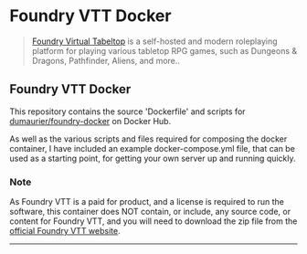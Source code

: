 # Foundry VTT Docker

> [Foundry Virtual Tabeltop](https://foundryvtt.com) is a self-hosted and modern roleplaying platform for playing various tabletop RPG games, such as Dungeons & Dragons, Pathfinder, Aliens, and more..
 
## Foundry VTT Docker

This repository contains the source 'Dockerfile' and scripts for [dumaurier/foundry-docker](https://hub.docker.com/repository/docker/dumaurier/foundry-docker/general) on Docker Hub.

As well as the various scripts and files required for composing the docker container, I have included an example docker-compose.yml file, that can be used as a starting point, for getting your own server up and running quickly.

### **Note**
As Foundry VTT is a paid for product, and a license is required to run the software, this container does NOT contain, or include, any source code, or content for Foundry VTT, and you will need to download the zip file from the [official Foundry VTT website](https://foundryvtt.com).

---
